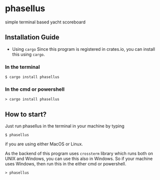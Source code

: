 # phasellus
simple terminal based yacht scoreboard

## Installation Guide
- Using `cargo`
Since this program is registered in crates.io, you can install this using `cargo`.
### In the terminal
```console
$ cargo install phasellus
```
### In the cmd or powershell
```console
> cargo install phasellus
```

## How to start?
Just run phasellus in the terminal in your machine by typing
```console
$ phasellus
```
if you are using either MacOS or Linux.

As the backend of this program uses `crossterm` library which runs both on UNIX and Windows, you can
use this also in Windows. So if your machine uses Windows, then run this in the either cmd or powershell.
```console
> phasellus
```
